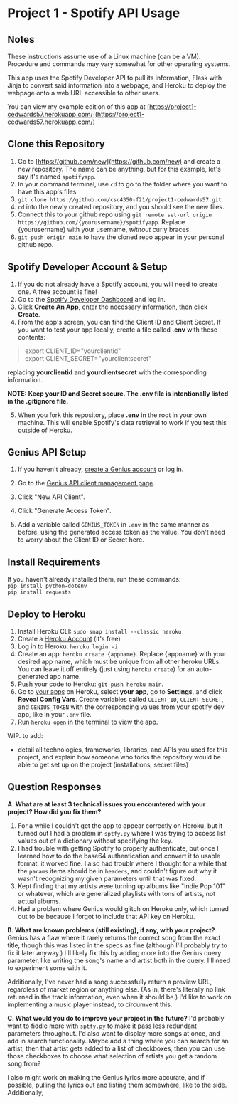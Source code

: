 # Project 1 - Spotify API Usage

## Notes

These instructions assume use of a Linux machine (can be a VM). Procedure and commands may vary somewhat for other operating systems.

This app uses the Spotify Developer API to pull its information, Flask with Jinja to convert said information into a webpage, and Heroku to deploy the webpage onto a web URL accessible to other users.

You can view my example edition of this app at [https://project1-cedwards57.herokuapp.com/](https://project1-cedwards57.herokuapp.com/)

## Clone this Repository

1. Go to [https://github.com/new](https://github.com/new) and create a new repository. The name can be anything, but for this example, let's say it's named `spotifyapp`.
2. In your command terminal, use `cd` to go to the folder where you want to have this app's files.
3. `git clone https://github.com/csc4350-f21/project1-cedwards57.git`
4. `cd` into the newly created repository, and you should see the new files.
5. Connect this to your github repo using `git remote set-url origin https://github.com/{yourusername}/spotifyapp`. Replace {yourusername} with your username, *without* curly braces.
6. `git push origin main` to have the cloned repo appear in your personal github repo.

## Spotify Developer Account & Setup
1. If you do not already have a Spotify account, you will need to create one. A free account is fine!
2. Go to the [Spotify Developer Dashboard](https://developer.spotify.com/dashboard) and log in.
3. Click **Create An App**, enter the necessary information, then click **Create**.
4. From the app's screen, you can find the Client ID and Client Secret. If you want to test your app locally, create a file called **.env** with these contents:

> export CLIENT_ID="yourclientid"<br>
> export CLIENT_SECRET="yourclientsecret"

replacing **yourclientid** and **yourclientsecret** with the corresponding information.

**NOTE: Keep your ID and Secret secure. The .env file is intentionally listed in the .gitignore file.**

5. When you fork this repository, place **.env** in the root in your own machine. This will enable Spotify's data retrieval to work if you test this outside of Heroku.

## Genius API Setup

1. If you haven't already, [create a Genius account](https://genius.com/signup) or log in.

2. Go to the [Genius API client management page](https://genius.com/api-clients).

3. Click "New API Client".

3. Click "Generate Access Token".

4. Add a variable called `GENIUS_TOKEN` in `.env` in the same manner as before, using the generated access token as the value. You don't need to worry about the Client ID or Secret here.

## Install Requirements

If you haven't already installed them, run these commands:
<br>`pip install python-dotenv`
<br>`pip install requests`

## Deploy to Heroku

1. Install Heroku CLI: `sudo snap install --classic heroku`
2. Create a [Heroku Account](https://signup.heroku.com/login) (it's free)
3. Log in to Heroku: `heroku login -i`
4. Create an app: `heroku create {appname}`. Replace {appname} with your desired app name, which must be unique from all other heroku URLs. You can leave it off entirely (just using `heroku create`) for an auto-generated app name.
5. Push your code to Heroku: `git push heroku main`.
6. Go to [your apps](https://dashboard.heroku.com/apps) on Heroku, select **your app**, go to **Settings**, and click **Reveal Config Vars**. Create variables called `CLIENT_ID`, `CLIENT_SECRET`, and `GENIUS_TOKEN` with the corresponding values from your spotify dev app, like in your `.env` file.
7. Run `heroku open` in the terminal to view the app.

WIP. to add:

- detail all technologies, frameworks, libraries, and APIs you used for this project, and explain how someone who forks the repository would be able to get set up on the project (installations, secret files)

## Question Responses

**A. What are at least 3 technical issues you encountered with your project? How did you fix them?**
1. For a while I couldn't get the app to appear correctly on Heroku, but it turned out I had a problem in `sptfy.py` where I was trying to access list values out of a dictionary without specifying the key.
2. I had trouble with getting Spotify to properly authenticate, but once I learned how to do the base64 authentication and convert it to usable format, it worked fine. I also had troublr where I thought for a while that the `params` items should be in `headers`, and couldn't figure out why it wasn't recognizing my given parameters until that was fixed.
3. Kept finding that my artists were turning up albums like "Indie Pop 101" or whatever, which are generalized playlists with tons of artists, not actual albums.
4. Had a problem where Genius would glitch on Heroku only, which turned out to be because I forgot to include that API key on Heroku.

**B. What are known problems (still existing), if any, with your project?**
Genius has a flaw where it rarely returns the correct song from the exact title, though this was listed in the specs as fine (although I'll probably try to fix it later anyway.) I'll likely fix this by adding more into the Genius query parameter, like writing the song's name and artist both in the query. I'll need to experiment some with it.

Additionally, I've never had a song successfully return a preview URL, regardless of market region or anything else. (As in, there's literally no link returned in the track information, even when it should be.) I'd like to work on implementing a music player instead, to circumvent this.

**C. What would you do to improve your project in the future?**
I'd probably want to fiddle more with `sptfy.py` to make it pass less redundant parameters throughout. I'd also want to display more songs at once, and add in search functionality. Maybe add a thing where you can search for an artist, then that artist gets added to a list of checkboxes, then you can use those checkboxes to choose what selection of artists you get a random song from?

I also might work on making the Genius lyrics more accurate, and if possible, pulling the lyrics out and listing them somewhere, like to the side. Additionally,
